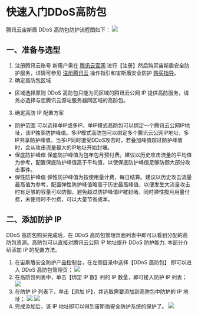 # 快速入门DDoS高防包 #
腾讯云宙斯盾 DDoS 高防包防护流程图如下：
![](https://main.qcloudimg.com/raw/26e2bab63e6df5395036522b50b3cfd4.png)
## 一、准备与选型 
1. 注册腾讯云账号
新用户需在 [腾讯云官网](https://cloud.tencent.com/) 进行【注册】然后购买宙斯盾安全防护服务，详情可参见 [注册腾讯云](https://cloud.tencent.com/document/product/378/9603) 操作指引和宙斯盾安全防护 [购买指导]()。
2. 确定高防包区域
 - 区域选择原则
DDoS 高防包只能为同区域的腾讯云公网 IP 提供高防服务，请务必选择与您腾讯云源站服务器同区域的高防包。
3. 确定高防 IP 配置方案
 - 防护范围
 可以选择单IP或多IP。单IP模式高防包可以绑定一个腾讯云公网IP地址，该IP独享防护峰值。多IP模式高防包可以绑定多个腾讯云公网IP地址，多IP共享防护峰值。当多IP同时遭受DDoS攻击时，若叠加峰值超过防护峰值时，会从攻击流量最大的IP地址开始封堵。
 - 保底防护峰值
 保底防护峰值为包年包月预付费。建议以历史攻击流量的平均值为参考，配置保底防护峰值高于平均值，以使保底防护峰值足够防御大部分攻击事件。
 - 弹性防护峰值
 弹性防护峰值为按使用量计费，每日结算。建议以历史攻击流量最高值为参考，配置弹性防护峰值略高于历史最高峰值，以便发生大流量攻击时有足够的容量可以防御，避免超过防护峰值IP被封堵。同时弹性按月用量付费，未使用时不付费，可以大量节省成本。

## 二、添加防护 IP
DDoS 高防包购买完成后，在 DDoS 高防包管理页面列表中即可以看到分配的高防包资源。高防包可以直接对腾讯云公网 IP 地址提升 DDoS 防护能力.
本部分介绍添加 IP 的配置方法。
1. 在宙斯盾安全防护产品控制台，在左侧目录中选择【DDoS 高防包】 即可以进入 DDoS 高防包管理页；
 ![](https://i.imgur.com/EyS5666.jpg)
2. 在高防包列表中，单击【绑定 IP 数】列的 IP 数量，即可接入防护 IP 列表；
 ![](https://i.imgur.com/SWyyKSx.jpg)
3. 在防护 IP 列表下，单击【添加 IP】，并选取需要添加到高防包中防护的 IP 地址；
 ![](https://i.imgur.com/nPTbOqg.jpg)
 ![](https://i.imgur.com/itOyZcR.jpg)
4. 完成添加后，该 IP 地址即可以得到宙斯盾安全防护系统的保护了。
![](https://i.imgur.com/7wzmM0D.jpg)
